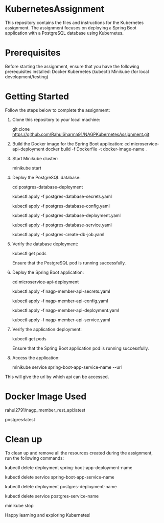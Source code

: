 # KubernetesAssignment
This repository contains the files and instructions for the Kubernetes assignment. The assignment focuses on deploying a Spring Boot application with a PostgreSQL database using Kubernetes.

# Prerequisites
Before starting the assignment, ensure that you have the following prerequisites installed:
Docker
Kubernetes (kubectl)
Minikube (for local development/testing)

# Getting Started
Follow the steps below to complete the assignment:

1. Clone this repository to your local machine:
   
   git clone https://github.com/RahulSharma91/NAGPKubernetesAssignment.git

2. Build the Docker image for the Spring Boot application:
   cd microservice-api-deployment
   docker build -f Dockerfile -t docker-image-name .

3. Start Minikube cluster:

   minikube start

4. Deploy the PostgreSQL database:
   
   cd postgres-database-deployment
   
   kubectl apply -f postgres-database-secrets.yaml
   
   kubectl apply -f postgres-database-config.yaml
   
   kubectl apply -f postgres-database-deployment.yaml
   
   kubectl apply -f postgres-database-service.yaml

   kubectl apply -f postgres-create-db-job.yaml

   
5. Verify the database deployment:
   
   kubectl get pods
   
   Ensure that the PostgreSQL pod is running successfully.
   
6. Deploy the Spring Boot application:
   
   cd microservice-api-deployment
   
   kubectl apply -f nagp-member-api-secrets.yaml
   
   kubectl apply -f nagp-member-api-config.yaml
   
   kubectl apply -f nagp-member-api-deployment.yaml
   
   kubectl apply -f nagp-member-api-service.yaml
   
7. Verify the application deployment:

   kubectl get pods
   
   Ensure that the Spring Boot application pod is running successfully.
   
8. Access the application:
   
   minikube service spring-boot-app-service-name --url
   
  This will give the url by which api can be accessed.

 # Docker Image Used

rahul2791/nagp_member_rest_api:latest

postgres:latest

# Clean up

To clean up and remove all the resources created during the assignment, run the following commands:

kubectl delete deployment spring-boot-app-deployment-name

kubectl delete service spring-boot-app-service-name

kubectl delete deployment postgres-deployment-name

kubectl delete service postgres-service-name

minikube stop



Happy learning and exploring Kubernetes!





